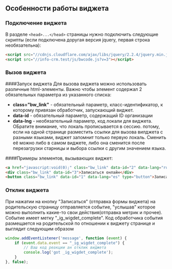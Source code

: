 ## Особенности работы виджета 

### Подключение виджета
В разделе ``<head>...</head>`` страницы нужно подключить следующие скрипты (если подключена доругая версия jquery, первая строка необязательна):
```html
<script src="//cdnjs.cloudflare.com/ajax/libs/jquery/2.2.4/jquery.min.js"></script>
<script src="//info-crm.test/js/bwcode.js?v=3"></script>
```  

### Вызов виджета

####Запуск виджета
Для вызова виджета можно использовать различные html-элементы. Важно чтобы элемент содержал 2 обязательных параметра из указанного списка:
* **class="bw_link"** - обязательный параметр, класс-идентификатор, к которому привязан обработчик, запускающий виджет.
* **data-id** - обязательный параметр, содержащий ID организации
* **data-lng** - необязательный параметр, код локали для виджета. ОБратите внимание, что локаль прописывается в сессию. потому, если на одной странице разместить ссылки для вызова вилджета с разными языками, виджет запомнит только первую локаль. Сменить её можно либо в самом виджете, либо она сменится после перезагрузки старницы и выбора ссылки с другим значением языка. 

####Примеры элементов, вызывающих виджет:
```html
<a href="javascript:void(0);" class="bw_link" data-id="2" data-lang="ru">Записаться онлайн</a>
<div class="bw_link" data-id="3">Записаться онлайн</div>
<button class="bw_link" data-id="1" data-lang="es" type="button">Записаться онлайн!</button>
```

### Отклик  виджета
При нажатии на кнопку "Записаться" (отправка формы виджета) на родительскую страницу отправляется событие, "услышав" которое можно выполнить какие-то свои действия(отправка метрик и прочее). Событие имеет метку "_ig_wigdet_complete". Код обработчика события размещается на родительской по отношении к виджету странице и выглядит следующим образом  
```javascript
window.addEventListener('message', function (event) {
    if (event.data.event == "_ig_wigdet_complete") {
        // Ваш код реакции ан отклик виджета
        console.log('got _ig_wigdet_complete');            
    }
}, false);
```